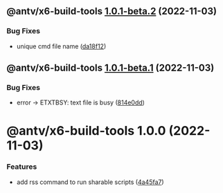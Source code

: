 ## @antv/x6-build-tools [1.0.1-beta.2](https://github.com/antvis/x6/compare/@antv/x6-build-tools@1.0.1-beta.1...@antv/x6-build-tools@1.0.1-beta.2) (2022-11-03)


### Bug Fixes

* unique cmd file name ([da18f12](https://github.com/antvis/x6/commit/da18f126ea3a9d09a2a3e6c2ff680bcd4d916845))

## @antv/x6-build-tools [1.0.1-beta.1](https://github.com/antvis/x6/compare/@antv/x6-build-tools@1.0.0...@antv/x6-build-tools@1.0.1-beta.1) (2022-11-03)


### Bug Fixes

* error -> ETXTBSY: text file is busy ([814e0dd](https://github.com/antvis/x6/commit/814e0dd137ab766b3f80e737bef9485d40a315f4))

# @antv/x6-build-tools 1.0.0 (2022-11-03)


### Features

* add rss command to run sharable scripts ([4a45fa7](https://github.com/antvis/x6/commit/4a45fa7d386dbb17ce60102cb406905d439a64bd))
